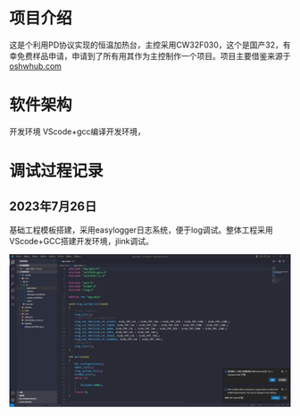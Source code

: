 # 项目介绍
这是个利用PD协议实现的恒温加热台，主控采用CW32F030，这个是国产32，有幸免费样品申请，申请到了所有用其作为主控制作一个项目。项目主要借鉴来源于[oshwhub.com](https://oshwhub.com/littleoandlittleq/bian-xie-jia-re-tai)

# 软件架构
开发环境 VScode+gcc编译开发环境，

# 调试过程记录

## 2023年7月26日

基础工程模板搭建，采用easylogger日志系统，便于log调试。整体工程采用VScode+GCC搭建开发环境，jlink调试。

![img](pic/1.png)

